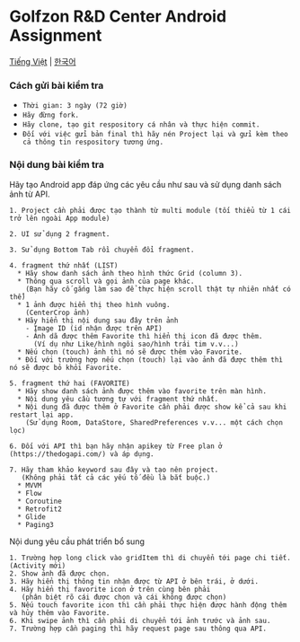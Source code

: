 # Golfzon R&D Center Android Assignment

[Tiếng Việt](README.md) | [한국어](README-ko.md)

### Cách gửi bài kiểm tra
- `Thời gian: 3 ngày (72 giờ)`
- `Hãy đừng fork.`
- `Hãy clone, tạo git respository cá nhân và thực hiện commit.`
- `Đối với việc gửi bản final thì hãy nén Project lại và gửi kèm theo cả thông tin respository tương ứng.`



### Nội dung bài kiểm tra

Hãy tạo Android app đáp ứng các yêu cầu như sau và sử dụng danh sách ảnh từ API.

```
1. Project cần phải được tạo thành từ multi module (tối thiểu từ 1 cái trở lên ngoài App module)

2. UI sử dụng 2 fragment.

3. Sử dụng Bottom Tab rồi chuyển đổi fragment.

4. fragment thứ nhất (LIST)
  * Hãy show danh sách ảnh theo hình thức Grid (column 3).
  * Thông qua scroll và gọi ảnh của page khác. 
    (Bạn hãy cố gắng làm sao để thực hiện scroll thật tự nhiên nhất có thể)
  * 1 ảnh được hiển thị theo hình vuông.
    (CenterCrop ảnh) 
  * Hãy hiển thị nội dung sau đây trên ảnh
    - Image ID (id nhận được trên API)
    - Ảnh dã được thêm Favorite thì hiển thị icon đã được thêm.
      (Ví dụ như Like/hình ngôi sao/hình trái tim v.v...)
  * Nếu chọn (touch) ảnh thì nó sẽ được thêm vào Favorite.
  * Đối với trường hợp nếu chọn (touch) lại vào ảnh đã được thêm thì nó sẽ được bỏ khỏi Favorite.

5. fragment thứ hai (FAVORITE)
  * Hãy show danh sách ảnh được thêm vào favorite trên màn hình.
  * Nội dung yêu cầu tương tự với fragment thứ nhất.
  * Nội dung đã được thêm ở Favorite cần phải được show kể cả sau khi restart lại app.
    (Sử dụng Room, DataStore, SharedPreferences v.v... một cách chọn lọc)

6. Đối với API thì bạn hãy nhận apikey từ Free plan ở (https://thedogapi.com/) và áp dụng.

7. Hãy tham khảo keyword sau đây và tạo nên project.
   (Không phải tất cả các yếu tố đều là bắt buộc.)
  * MVVM
  * Flow
  * Coroutine
  * Retrofit2
  * Glide
  * Paging3
```

Nội dung yêu cầu phát triển bổ sung

```
1. Trường hợp long click vào gridItem thì di chuyển tới page chi tiết. (Activity mới)
2. Show ảnh đã được chọn.
3. Hãy hiển thị thông tin nhận được từ API ở bên trái, ở dưới.
4. Hãy hiển thị favorite icon ở trên cùng bên phải
   (phân biệt rõ cái được chọn và cái không được chọn)
5. Nếu touch favorite icon thì cần phải thực hiện được hành động thêm và hủy thêm vào Favorite.
6. Khi swipe ảnh thì cần phải di chuyển tới ảnh trước và ảnh sau.
7. Trường hợp cần paging thì hãy request page sau thông qua API.
```

